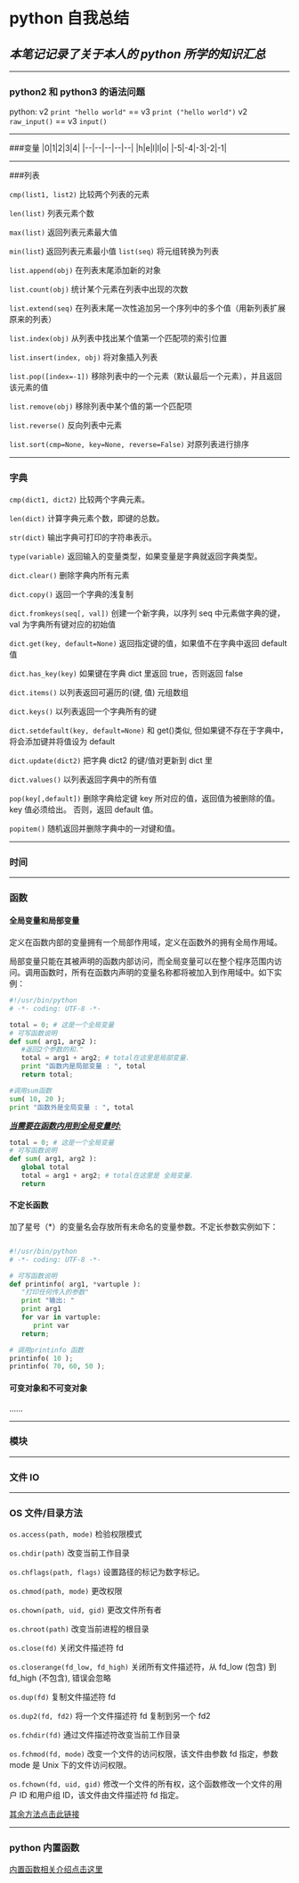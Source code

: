 # python 自我总结

## _本笔记记录了关于本人的 python 所学的知识汇总_

---

### python2 和 python3 的语法问题

python:
v2 `print "hello world"` == v3 `print ("hello world")`
v2 `raw_input()` == v3 `input()`

---

###变量
|0|1|2|3|4|
|--|--|--|--|--|
|h|e|l|l|o|
|-5|-4|-3|-2|-1|

---

###列表

`cmp(list1, list2)`
比较两个列表的元素

`len(list)`
列表元素个数

`max(list)`
返回列表元素最大值

`min(list`)
返回列表元素最小值
`list(seq)`
将元组转换为列表

`list.append(obj)`
在列表末尾添加新的对象

`list.count(obj)`
统计某个元素在列表中出现的次数

`list.extend(seq)`
在列表末尾一次性追加另一个序列中的多个值（用新列表扩展原来的列表）

`list.index(obj)`
从列表中找出某个值第一个匹配项的索引位置

`list.insert(index, obj)`
将对象插入列表

`list.pop([index=-1])`
移除列表中的一个元素（默认最后一个元素），并且返回该元素的值

`list.remove(obj)`
移除列表中某个值的第一个匹配项

`list.reverse()`
反向列表中元素

`list.sort(cmp=None, key=None, reverse=False)`
对原列表进行排序

---

### 字典

`cmp(dict1, dict2)`
比较两个字典元素。

`len(dict)`
计算字典元素个数，即键的总数。

`str(dict)`
输出字典可打印的字符串表示。

`type(variable)`
返回输入的变量类型，如果变量是字典就返回字典类型。

`dict.clear()`
删除字典内所有元素

`dict.copy()`
返回一个字典的浅复制

`dict.fromkeys(seq[, val])`
创建一个新字典，以序列 seq 中元素做字典的键，val 为字典所有键对应的初始值

`dict.get(key, default=None)`
返回指定键的值，如果值不在字典中返回 default 值

`dict.has_key(key)`
如果键在字典 dict 里返回 true，否则返回 false

`dict.items()`
以列表返回可遍历的(键, 值) 元组数组

`dict.keys()`
以列表返回一个字典所有的键

`dict.setdefault(key, default=None)`
和 get()类似, 但如果键不存在于字典中，将会添加键并将值设为 default

`dict.update(dict2)`
把字典 dict2 的键/值对更新到 dict 里

`dict.values()`
以列表返回字典中的所有值

`pop(key[,default])`
删除字典给定键 key 所对应的值，返回值为被删除的值。key 值必须给出。 否则，返回 default 值。

`popitem()`
随机返回并删除字典中的一对键和值。

---

### 时间

---

### 函数

#### 全局变量和局部变量

定义在函数内部的变量拥有一个局部作用域，定义在函数外的拥有全局作用域。

局部变量只能在其被声明的函数内部访问，而全局变量可以在整个程序范围内访问。调用函数时，所有在函数内声明的变量名称都将被加入到作用域中。如下实例：

```python
#!/usr/bin/python
# -*- coding: UTF-8 -*-

total = 0; # 这是一个全局变量
# 可写函数说明
def sum( arg1, arg2 ):
   #返回2个参数的和."
   total = arg1 + arg2; # total在这里是局部变量.
   print "函数内是局部变量 : ", total
   return total;

#调用sum函数
sum( 10, 20 );
print "函数外是全局变量 : ", total
```

**_<u>当需要在函数内用到全局变量时:</u>_**

<!--利用global声明这是个全局变量-->

```python
total = 0; # 这是一个全局变量
# 可写函数说明
def sum( arg1, arg2 ):
   global total
   total = arg1 + arg2; # total在这里是 全局变量.
   return


```

#### 不定长函数

加了星号（\*）的变量名会存放所有未命名的变量参数。不定长参数实例如下：

```python

#!/usr/bin/python
# -*- coding: UTF-8 -*-

# 可写函数说明
def printinfo( arg1, *vartuple ):
   "打印任何传入的参数"
   print "输出: "
   print arg1
   for var in vartuple:
      print var
   return;

# 调用printinfo 函数
printinfo( 10 );
printinfo( 70, 60, 50 );

```

#### 可变对象和不可变对象

......

---

### 模块

---

### 文件 IO

---

### OS 文件/目录方法

`os.access(path, mode)`
检验权限模式

`os.chdir(path)`
改变当前工作目录

`os.chflags(path, flags)`
设置路径的标记为数字标记。

`os.chmod(path, mode)`
更改权限

`os.chown(path, uid, gid)`
更改文件所有者

`os.chroot(path)`
改变当前进程的根目录

`os.close(fd)`
关闭文件描述符 fd

`os.closerange(fd_low, fd_high)`
关闭所有文件描述符，从 fd_low (包含) 到 fd_high (不包含), 错误会忽略

`os.dup(fd)`
复制文件描述符 fd

`os.dup2(fd, fd2)`
将一个文件描述符 fd 复制到另一个 fd2

`os.fchdir(fd)`
通过文件描述符改变当前工作目录

`os.fchmod(fd, mode)`
改变一个文件的访问权限，该文件由参数 fd 指定，参数 mode 是 Unix 下的文件访问权限。

`os.fchown(fd, uid, gid)`
修改一个文件的所有权，这个函数修改一个文件的用户 ID 和用户组 ID，该文件由文件描述符 fd 指定。

[其余方法点击此链接](https://www.runoob.com/python/os-file-methods.html)

---

### python 内置函数

[内置函数相关介绍点击这里](https://www.runoob.com/python/python-built-in-functions.html)
